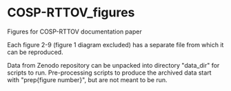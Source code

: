 # COSP-RTTOV_figures
Figures for COSP-RTTOV documentation paper

Each figure 2-9 (figure 1 diagram excluded) has a separate file from which it can be reproduced.

Data from Zenodo repository can be unpacked into directory "data_dir" for scripts to run.
Pre-processing scripts to produce the archived data start with "prep{figure number}", but are not meant to be run.